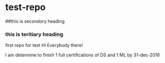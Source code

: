# test-repo
##this is secondory heading
### this is teritiary heading
first repo for test
Hi Everybody there!

I am determine to finish 1 full certifications of DS and 1 ML by 31-dec-2016
